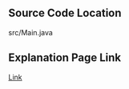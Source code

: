 ## Source Code Location

src/Main.java

## Explanation Page Link

[Link](https://lunareclipse000.wordpress.com/2024/01/07/18870/)
